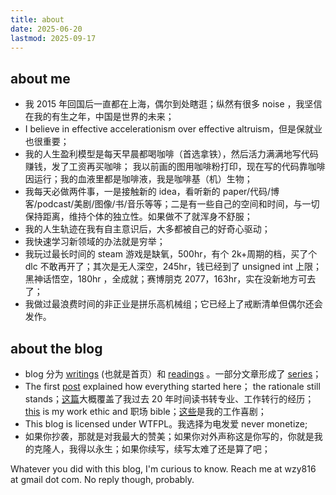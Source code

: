 ```yaml
---
title: about
date: 2025-06-20
lastmod: 2025-09-17
---
```


## about me

- 我 2015 年回国后一直都在上海，偶尔到处瞎逛；纵然有很多 noise ，我坚信在我的有生之年，中国是世界的未来；
- I believe in effective accelerationism over effective altruism，但是保就业也很重要；
- 我的人生盈利模型是每天早晨都喝咖啡（首选拿铁），然后活力满满地写代码赚钱，发了工资再买咖啡； 我以前画的图用咖啡粉打印，现在写的代码靠咖啡因运行；我的血液里都是咖啡液，我是咖啡基（机）生物；
- 我每天必做两件事，一是接触新的 idea，看听新的 paper/代码/博客/podcast/美剧/图像/书/音乐等等；二是有一些自己的空间和时间，与一切保持距离，维持个体的独立性。如果做不了就浑身不舒服；
- 我的人生轨迹在我有自主意识后，大多都被自己的好奇心驱动；
- 我快速学习新领域的办法就是穷举；
- 我玩过最长时间的 steam 游戏是缺氧，500hr，有个 2k+周期的档，买了个 dlc 不敢再开了；其次是无人深空，245hr，钱已经到了 unsigned int 上限；黑神话悟空，180hr ，全成就；赛博朋克 2077，163hr，实在没新地方可去了；
- 我做过最浪费时间的非正业是拼乐高机械组；它已经上了戒断清单但偶尔还会发作。

## about the blog

- blog 分为 [writings](/blog/writings) (也就是首页）和 [readings](/blog/readings) 。一部分文章形成了 [series](/blog/series/)；
- The first [post](/blog/2024/why-blog/) explained how everything started here； the rationale still stands；[这篇](/blog/2024/建筑转码-monologue/)大概覆盖了我过去 20 年时间读书转专业、工作转行的经历；[this](/blog/2024/team-spirit-胡诌/) is my work ethic and 职场 bible；[这些](/blog/series/职场怪诞/)是我的工作喜剧；
- This blog is licensed under WTFPL。我选择为电发爱 never monetize;
- 如果你抄袭，那就是对我最大的赞美；如果你对外声称这是你写的，你就是我的克隆人，我得以永生；如果你续写，续写太难了还是算了吧；

Whatever you did with this blog, I'm curious to know. Reach me at wzy816 at gmail dot com. No reply though, probably.
